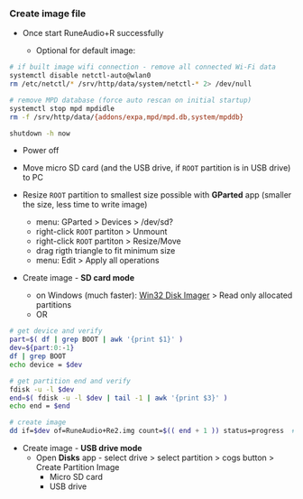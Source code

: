 ### Create image file

- Once start RuneAudio+R successfully

	- Optional for default image:
```sh
# if built image wifi connection - remove all connected Wi-Fi data
systemctl disable netctl-auto@wlan0
rm /etc/netctl/* /srv/http/data/system/netctl-* 2> /dev/null

# remove MPD database (force auto rescan on initial startup)
systemctl stop mpd mpdidle
rm -f /srv/http/data/{addons/expa,mpd/mpd.db,system/mpddb}

shutdown -h now
```
- Power off

- Move micro SD card (and the USB drive, if `ROOT` partition is in USB drive) to PC
- Resize `ROOT` partition to smallest size possible with **GParted** app (smaller the size, less time to write image)
	- menu: GParted > Devices > /dev/sd?
	- right-click `ROOT` partiton > Unmount
	- right-click `ROOT` partiton > Resize/Move
	- drag rigth triangle to fit minimum size
	- menu: Edit > Apply all operations
- Create image - **SD card mode**
	- on Windows (much faster): [Win32 Disk Imager](https://sourceforge.net/projects/win32diskimager/) > Read only allocated partitions
	- OR
```sh
# get device and verify
part=$( df | grep BOOT | awk '{print $1}' )
dev=${part:0:-1}
df | grep BOOT
echo device = $dev

# get partition end and verify
fdisk -u -l $dev
end=$( fdisk -u -l $dev | tail -1 | awk '{print $3}' )
echo end = $end

# create image
dd if=$dev of=RuneAudio+Re2.img count=$(( end + 1 )) status=progress  # remove status=progress if errors
```
- Create image - **USB drive mode**
	- Open **Disks** app - select drive > select partition > cogs button > Create Partition Image
		- Micro SD card
		- USB drive
